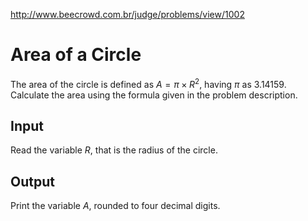 http://www.beecrowd.com.br/judge/problems/view/1002

# Area of a Circle

The area of the circle is defined as $A = \pi \times R^2$, having $\pi$ as
$3.14159$. Calculate the area using the formula given in the problem
description.

## Input

Read the variable $R$, that is the radius of the circle.

## Output

Print the variable $A$, rounded to four decimal digits.

